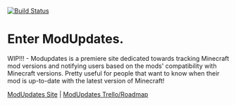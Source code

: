 [![Build Status](https://travis-ci.org/BlueOrchard/ModUpdates-Frontend.svg?branch=master)](https://travis-ci.org/BlueOrchard/ModUpdates-Frontend)

# Enter ModUpdates.

WIP!!! - Modupdates is a premiere site dedicated towards tracking Minecraft mod versions and notifying users based on the mods' compatibility with Minecraft versions. Pretty useful for people that want to know when their mod is up-to-date with the latest version of Minecraft!

[ModUpdates Site](https://modupdates.com/) | [ModUpdates Trello/Roadmap](https://trello.com/b/wygqoMHG/)